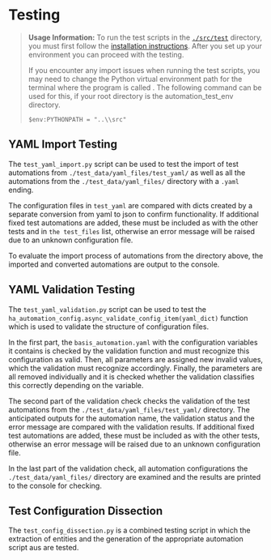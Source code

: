# Testing

> **Usage Information:**
>To run the test scripts in the [`./src/test`](https://github.com/JeroPluy/Automation_test_env/tree/main/src/test) directory, you must first follow the [installation instructions](https://github.com/JeroPluy/Automation_test_env/tree/main?tab=readme-ov-file#installation). After you set up your environment you can proceed with the testing.
>
> If you encounter any import issues when running the test scripts, you may need to change the Python virtual environment path for the terminal where the program is called .
>The following command can be used for this, if your root directory is the automation_test_env directory.
>
> ```shell
> $env:PYTHONPATH = "..\\src"
> ```

## YAML Import Testing

The `test_yaml_import.py` script can be used to test the import of test automations from `./test_data/yaml_files/test_yaml/` as well as all the automations from the `./test_data/yaml_files/` directory with a `.yaml` ending.

The configuration files in `test_yaml` are compared with dicts created by a separate conversion from yaml to json to confirm functionality. If additional fixed test automations are added, these must be included as with the other tests and in `the test_files` list, otherwise an error message will be raised due to an unknown configuration file.

To evaluate the import process of automations from the directory above, the imported and converted automations are output to the console.

## YAML Validation Testing

The `test_yaml_validation.py` script can be used to test the `ha_automation_config.async_validate_config_item(yaml_dict)` function which is used to validate the structure of configuration files.

In the first part, the `basis_automation.yaml` with the configuration variables it contains is checked by the validation function and must recognize this configuration as valid. Then, all parameters are assigned new invalid values, which the validation must recognize accordingly. Finally, the parameters are all removed individually and it is checked whether the validation classifies this correctly depending on the variable.

The second part of the validation check checks the validation of the test automations from the `./test_data/yaml_files/test_yaml/` directory. The anticipated outputs for the automation name, the validation status and the error message are compared with the validation results. If additional fixed test automations are added, these must be included as with the other tests, otherwise an error message will be raised due to an unknown configuration file.

In the last part of the validation check, all automation configurations the `./test_data/yaml_files/` directory are examined and the results are printed to the console for checking.

## Test Configuration Dissection

The `test_config_dissection.py` is a combined testing script in which the extraction of entities and the generation of the appropriate automation script aus  are tested.
